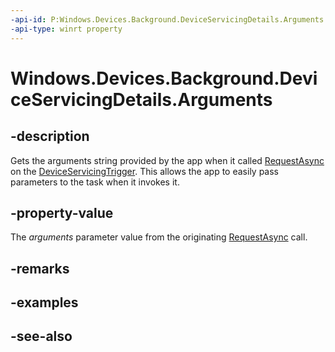 ----api-id: P:Windows.Devices.Background.DeviceServicingDetails.Arguments
-api-type: winrt property
---<!-- Property syntaxpublic string Arguments { get; }--># Windows.Devices.Background.DeviceServicingDetails.Arguments## -descriptionGets the arguments string provided by the app when it called [RequestAsync](../windows.applicationmodel.background/deviceservicingtrigger_requestasync.md) on the [DeviceServicingTrigger](../windows.applicationmodel.background/deviceservicingtrigger.md). This allows the app to easily pass parameters to the task when it invokes it.## -property-valueThe *arguments* parameter value from the originating [RequestAsync](../windows.applicationmodel.background/deviceservicingtrigger_requestasync.md) call.## -remarks## -examples## -see-also